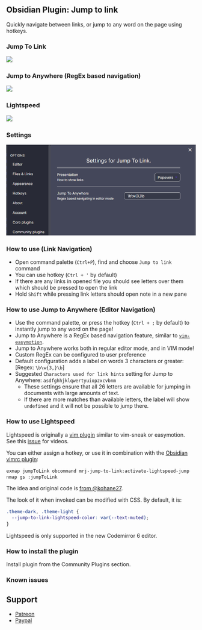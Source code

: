 ## Obsidian Plugin: Jump to link
Quickly navigate between links, or jump to any word on the page using hotkeys.

### Jump To Link
![](https://user-images.githubusercontent.com/5632228/99727862-27fbee80-2a7e-11eb-8af2-7303cc177fca.png)

### Jump to Anywhere (RegEx based navigation)
![](https://raw.githubusercontent.com/mrjackphil/obsidian-jump-to-link/master/screenshots/jumptoanywhere.png)

### Lightspeed
![](https://raw.githubusercontent.com/mrjackphil/obsidian-jump-to-link/master/screenshots/lightspeed.gif)

### Settings
![](./screenshots/settings.png)

### How to use (Link Navigation)
- Open command palette (`Ctrl+P`), find and choose `Jump to link` command
- You can use hotkey (`Ctrl + '` by default)
- If there are any links in opened file you should see letters over them which should be pressed to open the link
- Hold `Shift` while pressing link letters should open note in a new pane

### How to use Jump to Anywhere (Editor Navigation)
- Use the command palette, or press the hotkey (`Ctrl + ;` by default) to instantly jump to any word on the page!
- Jump to Anywhere is a RegEx based navigation feature, similar to [`vim-easymotion`](https://github.com/easymotion/vim-easymotion).
- Jump to Anywhere works both in regular editor mode, and in VIM mode!
- Custom RegEx can be configured to user preference
- Default configuration adds a label on words 3 characters or greater: [Regex: `\b\w{3,}\b`]
- Suggested `Characters used for link hints` setting for Jump to Anywhere: `asdfghhjklqwertyuiopzxcvbnm`
  - These settings ensure that all 26 letters are available for jumping in documents with large amounts of text.
  - If there are more matches than available letters, the label will show `undefined` and it will not be possible to jump there.

### How to use Lightspeed

Lightspeed is originally a [vim plugin](https://github.com/ggandor/lightspeed.nvim) similar to vim-sneak or easymotion. See this [issue](https://github.com/mrjackphil/obsidian-jump-to-link/issues/35) for videos.

You can either assign a hotkey, or use it in combination with the [Obsidian vimrc plugin](https://github.com/esm7/obsidian-vimrc-support):

```vimrc
exmap jumpToLink obcommand mrj-jump-to-link:activate-lightspeed-jump
nmap gs :jumpToLink
```

The idea and original code is [from @kohane27](https://github.com/mrjackphil/obsidian-jump-to-link/issues/35#issuecomment-1085905668).

The look of it when invoked can be modified with CSS. By default, it is:

```css
.theme-dark, .theme-light {
  --jump-to-link-lightspeed-color: var(--text-muted);
}
```

Lightspeed is only supported in the new Codemirror 6 editor.

### How to install the plugin

Install plugin from the Community Plugins section.

### Known issues

## Support

- [Patreon](https://patreon.com/mrjackphil)
- [Paypal](https://www.paypal.com/paypalme/mrjackphil)
